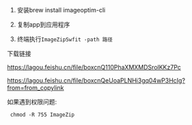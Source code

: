 1. 安装brew install imageoptim-cli

2. 复制app到应用程序
3. 终端执行`ImageZipSwfit -path 路径`



下载链接

https://lagou.feishu.cn/file/boxcnQ110PhaXMXMDSrolKKz7Pc

https://lagou.feishu.cn/file/boxcnQeUoaPLNHi3gq04wP3HcIg?from=from_copylink

如果遇到权限问题:

```
 chmod -R 755 ImageZip
```

